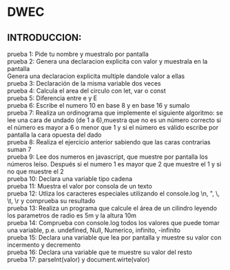 # DWEC
## INTRODUCCION:<br>
  prueba 1: Pide tu nombre y muestralo por pantalla<br>
  prueba 2: Genera una declaracion explicita con valor y muestrala en la pantalla<br>
            Genera una declaracion explicita multiple dandole valor a ellas<br>
  prueba 3: Declaración de la misma variable dos veces<br>
  prueba 4: Calcula el area del circulo con let, var o const<br>
  prueba 5: Diferencia entre e y E<br>
  prueba 6: Escribe el numero 10 en base 8 y en base 16 y sumalo<br>
  prueba 7: Realiza un ordinograma que implemente el siguiente algoritmo:
            se lee una cara de undado (de 1 a 6),muestra que no es un número correcto si el número
            es mayor a 6 o menor que 1 y si el número es válido escribe por pantalla
            la cara opuesta del dado<br>
  prueba 8: Realiza el ejercicio anterior sabiendo que las caras contrarias suman 7<br>
  prueba 9: Lee dos numeros en javascript, que muestre por pantalla los
            números leíso. Después si el numero 1 es mayor que 2 que muestre el 1 y si  no que muestre el 2<br>
  prueba 10: Declara una variable tipo cadena<br>
  prueba 11: Muestra el valor por consola de un texto<br>
  prueba 12: Utliza los caracteres especiales utilizando el console.log
             \n, \", \\, \t, \r y comprueba su resultado<br>
  prueba 13: Realiza un programa que calcule el área de un cilindro leyendo los
             parametros de radio es 5m y la altura 10m<br>
  prueba 14: Comprueba con console.log todos los valores que puede tomar
             una variable, p.e. undefined, Null, Numerico, infinito, -infinito<br>
  prueba 15: Declara una variable que lea por pantalla y muestre su valor con incermento y decremento<br>
  prueba 16: Declara una variable que te muestre su valor del resto<br>
  prueba 17: parseInt(valor) y document.wirte(valor)<br>
